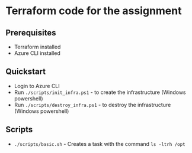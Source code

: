 # Terraform code for the assignment

## Prerequisites

- Terraform installed
- Azure CLI installed

## Quickstart

- Login to Azure CLI
- Run `./scripts/init_infra.ps1` - to create the infrastructure (Windows powershell)
- Run `./scripts/destroy_infra.ps1` - to destroy the infrastructure (Windows powershell)

## Scripts

- `./scripts/basic.sh` - Creates a task with the command `ls -ltrh /opt`

